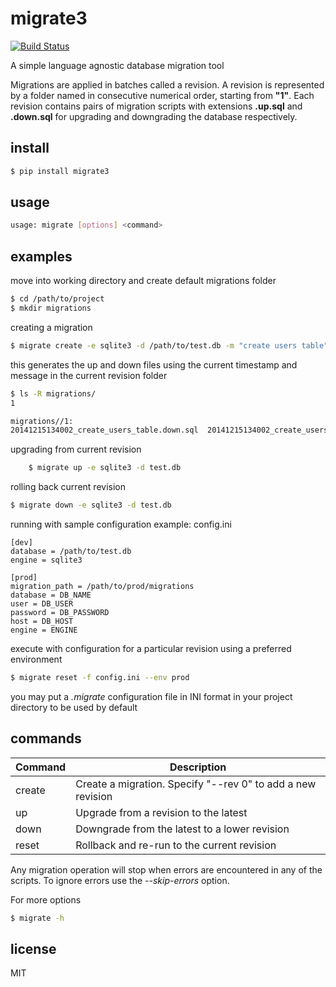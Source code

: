 migrate3
========

[![Build Status](https://travis-ci.org/mylokin/migrate3.svg?branch=master)](https://travis-ci.org/mylokin/migrate3)

A simple language agnostic database migration tool

Migrations are applied in batches called a revision. A revision is represented by a folder named
in consecutive numerical order, starting from **"1"**. Each revision contains pairs of migration scripts
with extensions **.up.sql** and **.down.sql** for upgrading and downgrading the database respectively.

install
-------
```sh
$ pip install migrate3
```

usage
-----

```sh
usage: migrate [options] <command>
```

examples
--------
move into working directory and create default migrations folder

```sh
$ cd /path/to/project
$ mkdir migrations
```

creating a migration

```sh
$ migrate create -e sqlite3 -d /path/to/test.db -m "create users table"
```

this generates the up and down files using the current timestamp and message in the current revision folder
```sh
$ ls -R migrations/
1

migrations//1:
20141215134002_create_users_table.down.sql	20141215134002_create_users_table.up.sql
```

upgrading from current revision

```sh
    $ migrate up -e sqlite3 -d test.db
```

rolling back current revision

```sh
$ migrate down -e sqlite3 -d test.db
```

running with sample configuration example: config.ini

```
[dev]
database = /path/to/test.db
engine = sqlite3

[prod]
migration_path = /path/to/prod/migrations
database = DB_NAME
user = DB_USER
password = DB_PASSWORD
host = DB_HOST
engine = ENGINE
```

execute with configuration for a particular revision using a preferred environment

```sh
$ migrate reset -f config.ini --env prod
```

you may put a *.migrate* configuration file in INI format in your project directory to be used by default

commands
--------
| Command | Description |
| ------- | ----------- |
| create  | Create a migration. Specify "--rev 0" to add a new revision |
| up      | Upgrade from a revision to the latest |
| down    | Downgrade from the latest to a lower revision |
| reset   | Rollback and re-run to the current revision |

Any migration operation will stop when errors are encountered in any of the scripts. To ignore errors use the
*--skip-errors* option.

For more options

```sh
$ migrate -h
```

license
-------
MIT
